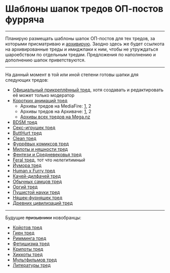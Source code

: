 # Шаблоны шапок тредов ОП-постов фурряча

---

Планирую размещать шаблоны шапок ОП-постов для тех тредов, за которыми присматриваю и [архивирую](https://mega.nz/#F!vY5h2bxB!zw0o2i4czJqVl0OxlNJL1g "Архив тредов на Меге").
Заодно здесь же будет ссылкота на архивированные треды и имиджпаки к ним, чтобы не утруждаться шароебством по отдельным тредам.
Предложения по наполнению и дополнению шапок приветствуются.

---

На данный момент в той или иной степени готовы шапки для следующих тредов:

* [Официальный прикреплённый тред](OFF.md), хотя создавать и редактировать её может только модератор
* [Коротких анимаций тред](A.md)
  * Архивы тредов на MediaFire: [1](http://www.mediafire.com/?hmkjnvtgpxvxtts), 2
  * Архивы тредов на Архиваче: [1](http://arhivach.org/thread/122270/), 2
  * [Архивы всех тредов на Mega.nz](https://mega.nz/#F!6VpgSIaC!ql_jPT1lHjdC-oWsp_GCxQ)
* [BDSM тред](B.md)
* [Секс-игрушек тред](BD.md)
* [ButtHurt тред](BH.md)
* [Clean тред](C.md)
* [Фуррёвых комиксов тред](COM.md)
* [Милоты и няшности тред](CUTE.md)
* [Фентези и Средневековья тред](FANT.md)
* [Feral тред](FERAL.md), тот что  _нелегитимный_
* [Йумора тред](FUN.md)
* [Human x Furry тред](HUM.md)
* [Качей-дилфачей тред](M.md)
* [Обычных самцов тред](N.md)
* [Оргий тред](O.md)
* [Пушистой науки тред](SCI.md)
* [Няшек-фурняшек тред](T.md)
* [Древних цивилизаций тред](TRIBAL.md)

---

Будущие ~~призывники~~ новобранцы:

* [Койотов тред](COY.md)
* [Гиен тред](HY.md)
* [Римминга тред](RIM.md)
* [Фетишизма тред](FET.md)
* [Крипоты тред](CREEP.md)
* [Хиккоты тред](ANGST.md)
* [Мультфильмов тред](TOONS.md)
* [Литературы тред](LIT.md)
